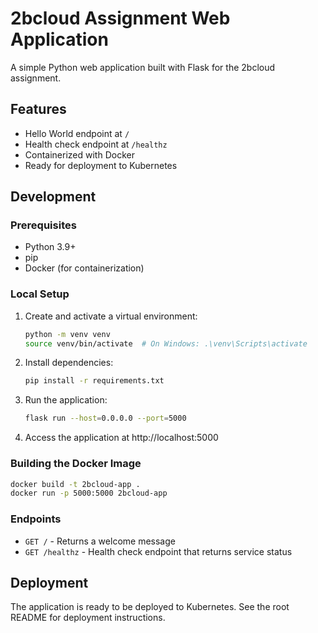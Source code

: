 # 2bcloud Assignment Web Application

A simple Python web application built with Flask for the 2bcloud assignment.

## Features

- Hello World endpoint at `/`
- Health check endpoint at `/healthz`
- Containerized with Docker
- Ready for deployment to Kubernetes

## Development

### Prerequisites
- Python 3.9+
- pip
- Docker (for containerization)

### Local Setup

1. Create and activate a virtual environment:
   ```bash
   python -m venv venv
   source venv/bin/activate  # On Windows: .\venv\Scripts\activate
   ```

2. Install dependencies:
   ```bash
   pip install -r requirements.txt
   ```

3. Run the application:
   ```bash
   flask run --host=0.0.0.0 --port=5000
   ```

4. Access the application at http://localhost:5000

### Building the Docker Image

```bash
docker build -t 2bcloud-app .
docker run -p 5000:5000 2bcloud-app
```

### Endpoints

- `GET /` - Returns a welcome message
- `GET /healthz` - Health check endpoint that returns service status

## Deployment

The application is ready to be deployed to Kubernetes. See the root README for deployment instructions.
